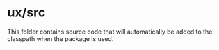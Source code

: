 # ux/src

This folder contains source code that will automatically be added to the classpath when
the package is used.
